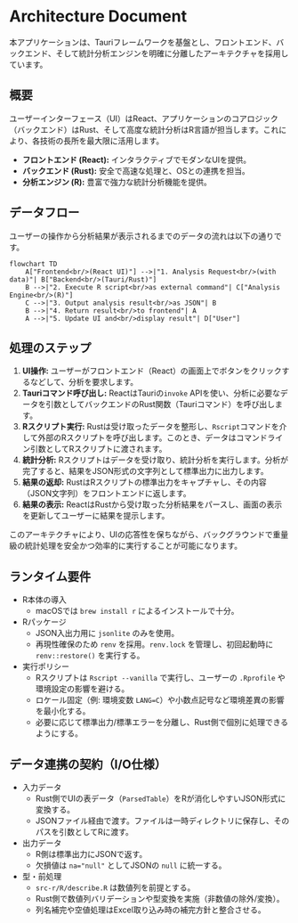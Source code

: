 # Architecture Document

本アプリケーションは、Tauriフレームワークを基盤とし、フロントエンド、バックエンド、そして統計分析エンジンを明確に分離したアーキテクチャを採用しています。

## 概要

ユーザーインターフェース（UI）はReact、アプリケーションのコアロジック（バックエンド）はRust、そして高度な統計分析はR言語が担当します。これにより、各技術の長所を最大限に活用します。

- **フロントエンド (React):** インタラクティブでモダンなUIを提供。
- **バックエンド (Rust):** 安全で高速な処理と、OSとの連携を担当。
- **分析エンジン (R):** 豊富で強力な統計分析機能を提供。

## データフロー

ユーザーの操作から分析結果が表示されるまでのデータの流れは以下の通りです。

```mermaid
flowchart TD
    A["Frontend<br/>(React UI)"] -->|"1. Analysis Request<br/>(with data)"| B["Backend<br/>(Tauri/Rust)"]
    B -->|"2. Execute R script<br/>as external command"| C["Analysis Engine<br/>(R)"]
    C -->|"3. Output analysis result<br/>as JSON"| B
    B -->|"4. Return result<br/>to frontend"| A
    A -->|"5. Update UI and<br/>display result"| D["User"]
```

## 処理のステップ

1.  **UI操作:** ユーザーがフロントエンド（React）の画面上でボタンをクリックするなどして、分析を要求します。
2.  **Tauriコマンド呼び出し:** ReactはTauriの`invoke` APIを使い、分析に必要なデータを引数としてバックエンドのRust関数（Tauriコマンド）を呼び出します。
3.  **Rスクリプト実行:** Rustは受け取ったデータを整形し、`Rscript`コマンドを介して外部のRスクリプトを呼び出します。このとき、データはコマンドライン引数としてRスクリプトに渡されます。
4.  **統計分析:** Rスクリプトはデータを受け取り、統計分析を実行します。分析が完了すると、結果をJSON形式の文字列として標準出力に出力します。
5.  **結果の返却:** RustはRスクリプトの標準出力をキャプチャし、その内容（JSON文字列）をフロントエンドに返します。
6.  **結果の表示:** ReactはRustから受け取った分析結果をパースし、画面の表示を更新してユーザーに結果を提示します。

このアーキテクチャにより、UIの応答性を保ちながら、バックグラウンドで重量級の統計処理を安全かつ効率的に実行することが可能になります。

## ランタイム要件

- R本体の導入
  - macOSでは `brew install r` によるインストールで十分。
- Rパッケージ
  - JSON入出力用に `jsonlite` のみを使用。
  - 再現性確保のため `renv` を採用。`renv.lock` を管理し、初回起動時に `renv::restore()` を実行する。
- 実行ポリシー
  - Rスクリプトは `Rscript --vanilla` で実行し、ユーザーの `.Rprofile` や環境設定の影響を避ける。
  - ロケール固定（例: 環境変数 `LANG=C`）や小数点記号など環境差異の影響を最小化する。
  - 必要に応じて標準出力/標準エラーを分離し、Rust側で個別に処理できるようにする。

## データ連携の契約（I/O仕様）

- 入力データ
  - Rust側でUIの表データ（`ParsedTable`）をRが消化しやすいJSON形式に変換する。
  - JSONファイル経由で渡す。ファイルは一時ディレクトリに保存し、そのパスを引数としてRに渡す。
- 出力データ
  - R側は標準出力にJSONで返す。
  - 欠損値は `na="null"` としてJSONの `null` に統一する。
- 型・前処理
  - `src-r/R/describe.R` は数値列を前提とする。
  - Rust側で数値列バリデーションや型変換を実施（非数値の除外/変換）。
  - 列名補完や空値処理はExcel取り込み時の補完方針と整合させる。
